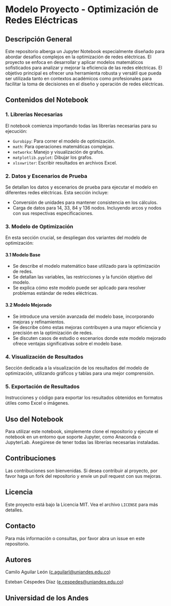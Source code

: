 # Modelo Proyecto - Optimización de Redes Eléctricas

## Descripción General

Este repositorio alberga un Jupyter Notebook especialmente diseñado para abordar desafíos complejos en la optimización de redes eléctricas. El proyecto se enfoca en desarrollar y aplicar modelos matemáticos sofisticados para analizar y mejorar la eficiencia de las redes eléctricas. El objetivo principal es ofrecer una herramienta robusta y versátil que pueda ser utilizada tanto en contextos académicos como profesionales para facilitar la toma de decisiones en el diseño y operación de redes eléctricas.

## Contenidos del Notebook

### 1\. Librerías Necesarias

El notebook comienza importando todas las librerías necesarias para su ejecución:

- `Gurobipy`: Para correr el modelo de optimización.
- `math`: Para operaciones matemáticas complejas.
- `networkx`: Manejo y visualización de grafos.
- `matplotlib.pyplot`: Dibujar los grafos.
- `xlsxwriter`: Escribir resultados en archivos Excel.

### 2\. Datos y Escenarios de Prueba

Se detallan los datos y escenarios de prueba para ejecutar el modelo en diferentes redes eléctricas. Esta sección incluye:

- Conversión de unidades para mantener consistencia en los cálculos.
- Carga de datos para 14, 33, 84 y 136 nodos. Incluyendo arcos y nodos con sus respectivas especificaciones.

### 3\. Modelo de Optimización

En esta sección crucial, se despliegan dos variantes del modelo de optimización:

#### 3.1 Modelo Base

- Se describe el modelo matemático base utilizado para la optimización de redes.
- Se detallan las variables, las restricciones y la función objetivo del modelo.
- Se explica cómo este modelo puede ser aplicado para resolver problemas estándar de redes eléctricas.

#### 3.2 Modelo Mejorado

- Se introduce una versión avanzada del modelo base, incorporando mejoras y refinamientos.
- Se describe cómo estas mejoras contribuyen a una mayor eficiencia y precisión en la optimización de redes.
- Se discuten casos de estudio o escenarios donde este modelo mejorado ofrece ventajas significativas sobre el modelo base.

### 4\. Visualización de Resultados

Sección dedicada a la visualización de los resultados del modelo de optimización, utilizando gráficos y tablas para una mejor comprensión.

### 5\. Exportación de Resultados

Instrucciones y código para exportar los resultados obtenidos en formatos útiles como Excel o imágenes.

## Uso del Notebook

Para utilizar este notebook, simplemente clone el repositorio y ejecute el notebook en un entorno que soporte Jupyter, como Anaconda o JupyterLab. Asegúrese de tener todas las librerías necesarias instaladas.

## Contribuciones

Las contribuciones son bienvenidas. Si desea contribuir al proyecto, por favor haga un fork del repositorio y envíe un pull request con sus mejoras.

## Licencia

Este proyecto está bajo la Licencia MIT. Vea el archivo `LICENSE` para más detalles.

## Contacto

Para más información o consultas, por favor abra un issue en este repositorio.

## Autores

Camilo Aguilar León (c.aguilarl@uniandes.edu.co)

Esteban Céspedes Díaz (e.cespedes@uniandes.edu.co)

## Universidad de los Andes
